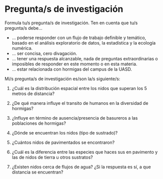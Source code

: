 # Pregunta/s de investigación

Formula tu/s pregunta/s de investigación. Ten en cuenta que tu/s pregunta/s debe...

* ... poderse responder con un flujo de trabajo definible y temático, basado en el análisis exploratorio de datos, la estadística y la ecología numérica.
* ... ser concisa, cero divagación.
* ... tener una respuesta alcanzable, nada de preguntas extraordinarias o imposibles de responder en este momento o en esta materia.
* ... estar relacionada con hormigas del campus de la UASD.

Mi/s pregunta/s de investigación es/son la/s siguiente/s:



1. ¿Cuál es la distribución espacial entre los nidos que superan los 5 metros de distancia?

2. ¿De qué manera influye el transito de humanos en la diversidad de hormigas? 

3. ¿Influye en término de ausencia/presencia de basureros a las poblaciones de hormigas?

5. ¿Dónde se encuentran los nidos (tipo de sustrado)?

6. ¿Cuántos nidos de pavimentados se encontraron?

7. ¿Cuál es la diferencia entre las especies que haces sus en pavimento y las de nidos de tierra u otros sustratos?

8. ¿Existen nidos cerca de flujos de agua? ¿Si la respuesta es sí, a que distancia se encuentran?

